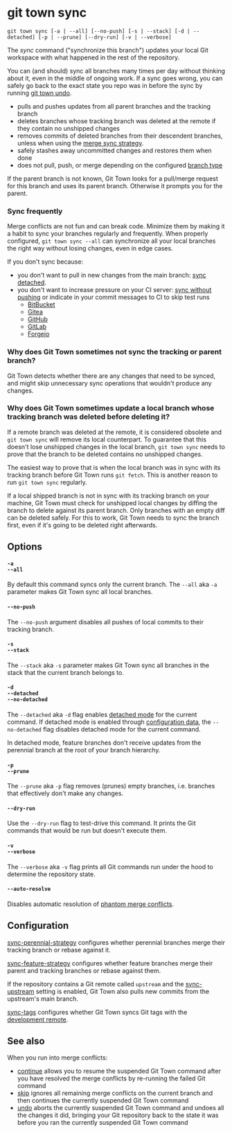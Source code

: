 # git town sync

```command-summary
git town sync [-a | --all] [--no-push] [-s | --stack] [-d | --detached] [-p | --prune] [--dry-run] [-v | --verbose]
```

The _sync_ command ("synchronize this branch") updates your local Git workspace
with what happened in the rest of the repository.

You can (and should) sync all branches many times per day without thinking about
it, even in the middle of ongoing work. If a sync goes wrong, you can safely go
back to the exact state you repo was in before the sync by running
[git town undo](undo.md).

- pulls and pushes updates from all parent branches and the tracking branch
- deletes branches whose tracking branch was deleted at the remote if they
  contain no unshipped changes
- removes commits of deleted branches from their descendent branches, unless
  when using the
  [merge sync strategy](../preferences/sync-feature-strategy.md#merge).
- safely stashes away uncommitted changes and restores them when done
- does not pull, push, or merge depending on the configured
  [branch type](../branch-types.md)

If the parent branch is not known, Git Town looks for a pull/merge request for
this branch and uses its parent branch. Otherwise it prompts you for the parent.

### Sync frequently

Merge conflicts are not fun and can break code. Minimize them by making it a
habit to sync your branches regularly and frequently. When properly configured,
`git town sync --all` can synchronize all your local branches the right way
without losing changes, even in edge cases.

If you don't sync because:

- you don't want to pull in new changes from the main branch:
  [sync detached](sync.md#-d--detached).
- you don't want to increase pressure on your CI server:
  [sync without pushing](sync.md#--no-push) or indicate in your commit messages
  to CI to skip test runs
  - [BitBucket](https://support.atlassian.com/bitbucket-cloud/kb/how-to-skip-triggering-an-automatic-pipeline-build-using-skip-ci-label)
  - [Gitea](https://docs.gitea.com/administration/config-cheat-sheet#actions-actions)
  - [GitHub](https://docs.github.com/en/actions/how-tos/manage-workflow-runs/skip-workflow-runs)
  - [GitLab](https://docs.gitlab.com/ci/pipelines/#skip-a-pipeline)
  - [Forgejo](https://forgejo.org/docs/latest/admin/config-cheat-sheet/#actions-actions)

### Why does Git Town sometimes not sync the tracking or parent branch?

Git Town detects whether there are any changes that need to be synced, and might
skip unnecessary sync operations that wouldn't produce any changes.

### Why does Git Town sometimes update a local branch whose tracking branch was deleted before deleting it?

If a remote branch was deleted at the remote, it is considered obsolete and
`git town sync` will remove its local counterpart. To guarantee that this
doesn't lose unshipped changes in the local branch, `git town sync` needs to
prove that the branch to be deleted contains no unshipped changes.

The easiest way to prove that is when the local branch was in sync with its
tracking branch before Git Town runs `git fetch`. This is another reason to run
`git town sync` regularly.

If a local shipped branch is not in sync with its tracking branch on your
machine, Git Town must check for unshipped local changes by diffing the branch
to delete against its parent branch. Only branches with an empty diff can be
deleted safely. For this to work, Git Town needs to sync the branch first, even
if it's going to be deleted right afterwards.

## Options

#### `-a`<br>`--all`

By default this command syncs only the current branch. The `--all` aka `-a`
parameter makes Git Town sync all local branches.

#### `--no-push`

The `--no-push` argument disables all pushes of local commits to their tracking
branch.

#### `-s`<br>`--stack`

The `--stack` aka `-s` parameter makes Git Town sync all branches in the stack
that the current branch belongs to.

#### `-d`<br>`--detached`<br>`--no-detached`

The `--detached` aka `-d` flag enables
[detached mode](../preferences/detached.md) for the current command. If detached
mode is enabled through [configuration data](../preferences/detached.md), the
`--no-detached` flag disables detached mode for the current command.

In detached mode, feature branches don't receive updates from the perennial
branch at the root of your branch hierarchy.

#### `-p`<br>`--prune`

The `--prune` aka `-p` flag removes (prunes) empty branches, i.e. branches that
effectively don't make any changes.

#### `--dry-run`

Use the `--dry-run` flag to test-drive this command. It prints the Git commands
that would be run but doesn't execute them.

#### `-v`<br>`--verbose`

The `--verbose` aka `-v` flag prints all Git commands run under the hood to
determine the repository state.

#### `--auto-resolve`

Disables automatic resolution of
[phantom merge conflicts](../stacked-changes.md#avoid-phantom-conflicts).

## Configuration

[sync-perennial-strategy](../preferences/sync-perennial-strategy.md) configures
whether perennial branches merge their tracking branch or rebase against it.

[sync-feature-strategy](../preferences/sync-feature-strategy.md) configures
whether feature branches merge their parent and tracking branches or rebase
against them.

If the repository contains a Git remote called `upstream` and the
[sync-upstream](../preferences/sync-upstream.md) setting is enabled, Git Town
also pulls new commits from the upstream's main branch.

[sync-tags](../preferences/sync-tags.md) configures whether Git Town syncs Git
tags with the [development remote](../preferences/dev-remote.md).

## See also

When you run into merge conflicts:

- [continue](continue.md) allows you to resume the suspended Git Town command
  after you have resolved the merge conflicts by re-running the failed Git
  command
- [skip](skip.md) ignores all remaining merge conflicts on the current branch
  and then continues the currently suspended Git Town command
- [undo](undo.md) aborts the currently suspended Git Town command and undoes all
  the changes it did, bringing your Git repository back to the state it was
  before you ran the currently suspended Git Town command
